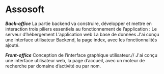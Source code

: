 # Assosoft
***Back-office***
La partie backend va construire, développer et mettre en interaction trois piliers essentiels au fonctionnement de l’application :
    Le serveur d’hébergement
    L’application web
    La base de données
J'ai conçu une interface utilisateur Backend, la page index, avec les fonctionnalités ajouté.

***Front-office*** 
Conception de l’interface graphique utilisateur.//
J'ai conçu une interface utilisateur web, la page d’accueil, avec un moteur de recherche par domaine d’activité ou par nom. 
